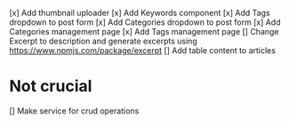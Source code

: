 [x] Add thumbnail uploader
[x] Add Keywords component
[x] Add Tags dropdown to post form
[x] Add Categories dropdown to post form
[x] Add Categories management page
[x] Add Tags management page
[] Change Excerpt to description and generate excerpts using https://www.npmjs.com/package/excerpt
[] Add table content to articles

# Not crucial

[] Make service for crud operations
